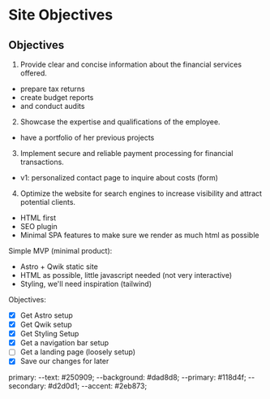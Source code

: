 # Site Objectives

## Objectives

1. Provide clear and concise information about the financial services offered.

- prepare tax returns
- create budget reports
- and conduct audits

2. Showcase the expertise and qualifications of the employee.

- have a portfolio of her previous projects

3. Implement secure and reliable payment processing for financial transactions.

- v1: personalized contact page to inquire about costs (form)

4. Optimize the website for search engines to increase visibility and attract potential clients.

- HTML first
- SEO plugin
- Minimal SPA features to make sure we render as much html as possible

Simple MVP (minimal product):

- Astro + Qwik static site
- HTML as possible, little javascript needed (not very interactive)
- Styling, we'll need inspiration (tailwind)

Objectives:

- [x] Get Astro setup
- [x] Get Qwik setup
- [x] Get Styling Setup
- [x] Get a navigation bar setup
- [ ] Get a landing page (loosely setup)
- [x] Save our changes for later

primary:
--text: #250909;
--background: #dad8d8;
--primary: #118d4f;
--secondary: #d2d0d1;
--accent: #2eb873;
